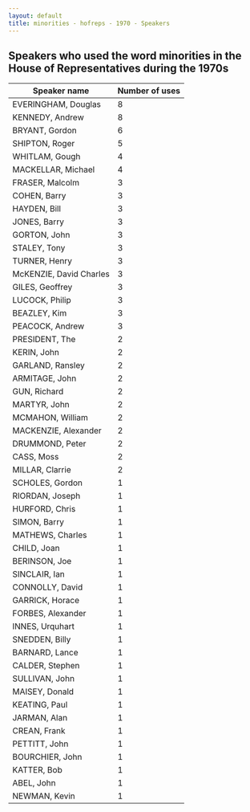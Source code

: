 ```yaml
---
layout: default
title: minorities - hofreps - 1970 - Speakers
---
```

## Speakers who used the word **minorities** in the House of Representatives during the 1970s

| Speaker name | Number of uses |
|--------------|----------------|
|EVERINGHAM, Douglas|8|
|KENNEDY, Andrew|8|
|BRYANT, Gordon|6|
|SHIPTON, Roger|5|
|WHITLAM, Gough|4|
|MACKELLAR, Michael|4|
|FRASER, Malcolm|3|
|COHEN, Barry|3|
|HAYDEN, Bill|3|
|JONES, Barry|3|
|GORTON, John|3|
|STALEY, Tony|3|
|TURNER, Henry|3|
|McKENZIE, David Charles|3|
|GILES, Geoffrey|3|
|LUCOCK, Philip|3|
|BEAZLEY, Kim|3|
|PEACOCK, Andrew|3|
|PRESIDENT, The|2|
|KERIN, John|2|
|GARLAND, Ransley|2|
|ARMITAGE, John|2|
|GUN, Richard|2|
|MARTYR, John|2|
|MCMAHON, William|2|
|MACKENZIE, Alexander|2|
|DRUMMOND, Peter|2|
|CASS, Moss|2|
|MILLAR, Clarrie|2|
|SCHOLES, Gordon|1|
|RIORDAN, Joseph|1|
|HURFORD, Chris|1|
|SIMON, Barry|1|
|MATHEWS, Charles|1|
|CHILD, Joan|1|
|BERINSON, Joe|1|
|SINCLAIR, Ian|1|
|CONNOLLY, David|1|
|GARRICK, Horace|1|
|FORBES, Alexander|1|
|INNES, Urquhart|1|
|SNEDDEN, Billy|1|
|BARNARD, Lance|1|
|CALDER, Stephen|1|
|SULLIVAN, John|1|
|MAISEY, Donald|1|
|KEATING, Paul|1|
|JARMAN, Alan|1|
|CREAN, Frank|1|
|PETTITT, John|1|
|BOURCHIER, John|1|
|KATTER, Bob|1|
|ABEL, John|1|
|NEWMAN, Kevin|1|
